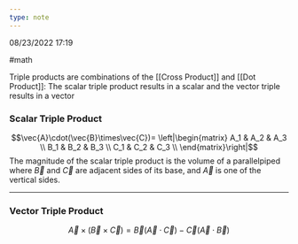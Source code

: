 ```yaml
---
type: note
---
```

08/23/2022 17:19

  #math 

Triple products are combinations of the [[Cross Product]] and [[Dot Product]]: The scalar triple product results in a scalar and the vector triple results in a vector

### Scalar Triple Product
$$\vec{A}\cdot(\vec{B}\times\vec{C})=
\left|\begin{matrix}
	A_1 & A_2 & A_3 \\
	B_1 & B_2 & B_3 \\
	C_1 & C_2 & C_3 \\
\end{matrix}\right|$$
The magnitude of the scalar triple product is the volume of a parallelpiped where $\vec B$ and $\vec C$ are adjacent sides of its base, and $\vec A$ is one of the vertical sides.

---

### Vector Triple Product
$$
\vec{A}\times(\vec{B}\times\vec{C})=\vec{B}(\vec{A}\cdot\vec{C})-\vec{C}(\vec{A}\cdot\vec{B})
$$
